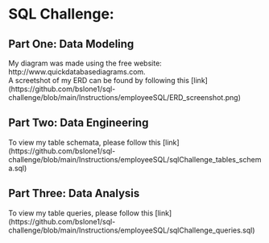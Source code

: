 <h1>SQL Challenge:</h1>
<h2>Part One: Data Modeling</h2>
My diagram was made using the free website: http://www.quickdatabasediagrams.com.
<br>
A screetshot of my ERD can be found by following this [link](https://github.com/bslone1/sql-challenge/blob/main/Instructions/employeeSQL/ERD_screenshot.png)
<h2>Part Two: Data Engineering</h2>
To view my table schemata, please follow this [link](https://github.com/bslone1/sql-challenge/blob/main/Instructions/employeeSQL/sqlChallenge_tables_schema.sql)
<h2>Part Three: Data Analysis</h2>
To view my table queries, please follow this [link](https://github.com/bslone1/sql-challenge/blob/main/Instructions/employeeSQL/sqlChallenge_queries.sql)
